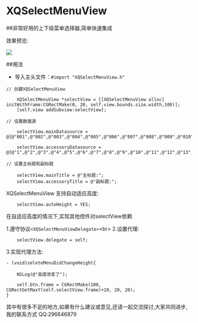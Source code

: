 # XQSelectMenuView
##非常好用的上下级菜单选择器,简单快速集成

效果预览:

![](https://github.com/qianggeProgramer/XQSelectMenuView/blob/master/1.gif)

##用法
* 导入主头文件：`#import "XQSelectMenuView.h"`

```objc
// 创建XQSelectMenuView

    XQSelectMenuView *selectView = [[XQSelectMenuView alloc] initWithFrame:CGRectMake(0, 20, self.view.bounds.size.width,100)];
    [self.view addSubview:selectView];
    
// 设置数据源

    selectView.mainDatasource = @[@"001",@"002",@"003",@"004",@"005",@"006",@"007",@"008",@"009",@"010",@"011",@"012",@"013",@"014",@"015",@"016",@"017",@"018",@"019",@"020",@"021",@"022",@"023",@"024",@"025",@"026",@"027"];
    
    selectView.accessoryDatasource =  @[@"1",@"2",@"3",@"4",@"5",@"6",@"7",@"8",@"9",@"10",@"11",@"12",@"13",@"14",@"15",@"16",@"17"];
    
// 设置主标题和副标题

    selectView.mainTitle = @"主标题:";
    selectView.accessoryTitle = @"副标题:";
```
XQSelectMenuView 支持自动适应高度:

```objc
    selectView.autoHeight = YES;
```

在自适应高度的情况下,实现其他控件对selectView依赖

1.遵守协议`<XQSelectMenuViewDelegate>`\<br>
2.设置代理:
```objc
    selectView.delegate = self;
```
3.实现代理方法:
```objc
- (void)seleteMenuDidChangeHeight{

    NSLog(@"高度改变了");
    
    self.btn.frame = CGRectMake(100, CGRectGetMaxY(self.selectView.frame)+10, 20, 20);
}
```
其中有很多不足的地方,如果有什么建议或意见,还请一起交流探讨,大家共同进步,我的联系方式  QQ:296646879


